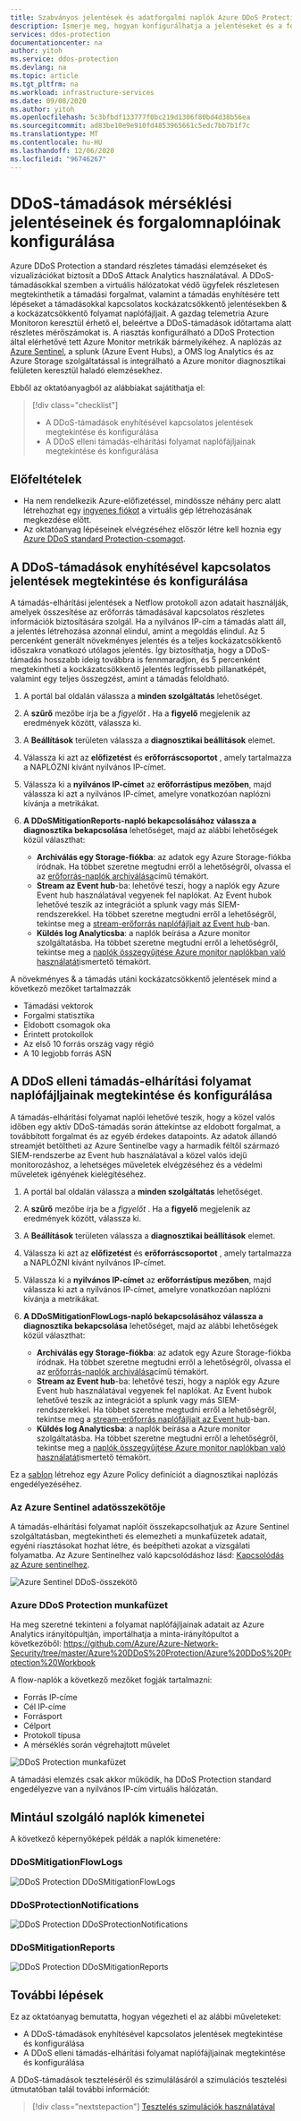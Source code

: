 ```yaml
---
title: Szabványos jelentések és adatforgalmi naplók Azure DDoS Protection
description: Ismerje meg, hogyan konfigurálhatja a jelentéseket és a folyamat naplóit.
services: ddos-protection
documentationcenter: na
author: yitoh
ms.service: ddos-protection
ms.devlang: na
ms.topic: article
ms.tgt_pltfrm: na
ms.workload: infrastructure-services
ms.date: 09/08/2020
ms.author: yitoh
ms.openlocfilehash: 5c3bfbdf133777f0bc219d1306f80bd4d38b56ea
ms.sourcegitcommit: ad83be10e9e910fd4853965661c5edc7bb7b1f7c
ms.translationtype: MT
ms.contentlocale: hu-HU
ms.lasthandoff: 12/06/2020
ms.locfileid: "96746267"
---
```

# <a name="configure-ddos-attack-mitigation-reports-and-flow-logs"></a>DDoS-támadások mérséklési jelentéseinek és forgalomnaplóinak konfigurálása 

Azure DDoS Protection a standard részletes támadási elemzéseket és vizualizációkat biztosít a DDoS Attack Analytics használatával. A DDoS-támadásokkal szemben a virtuális hálózatokat védő ügyfelek részletesen megtekinthetik a támadási forgalmat, valamint a támadás enyhítésére tett lépéseket a támadásokkal kapcsolatos kockázatcsökkentő jelentésekben & a kockázatcsökkentő folyamat naplófájljait. A gazdag telemetria Azure Monitoron keresztül érhető el, beleértve a DDoS-támadások időtartama alatt részletes mérőszámokat is. A riasztás konfigurálható a DDoS Protection által elérhetővé tett Azure Monitor metrikák bármelyikéhez. A naplózás az [Azure Sentinel](../sentinel/connect-azure-ddos-protection.md), a splunk (Azure Event Hubs), a OMS log Analytics és az Azure Storage szolgáltatással is integrálható a Azure monitor diagnosztikai felületen keresztül haladó elemzésekhez.

Ebből az oktatóanyagból az alábbiakat sajátíthatja el:

> [!div class="checklist"]
> * A DDoS-támadások enyhítésével kapcsolatos jelentések megtekintése és konfigurálása
> * A DDoS elleni támadás-elhárítási folyamat naplófájljainak megtekintése és konfigurálása

## <a name="prerequisites"></a>Előfeltételek

- Ha nem rendelkezik Azure-előfizetéssel, mindössze néhány perc alatt létrehozhat egy [ingyenes fiókot](https://azure.microsoft.com/free/?WT.mc_id=A261C142F) a virtuális gép létrehozásának megkezdése előtt.
- Az oktatóanyag lépéseinek elvégzéséhez először létre kell hoznia egy [Azure DDoS standard Protection-csomagot](manage-ddos-protection.md).

## <a name="view-and-configure-ddos-attack-mitigation-reports"></a>A DDoS-támadások enyhítésével kapcsolatos jelentések megtekintése és konfigurálása

A támadás-elhárítási jelentések a Netflow protokoll azon adatait használják, amelyek összesítése az erőforrás támadásával kapcsolatos részletes információk biztosítására szolgál. Ha a nyilvános IP-cím a támadás alatt áll, a jelentés létrehozása azonnal elindul, amint a megoldás elindul. Az 5 percenként generált növekményes jelentés és a teljes kockázatcsökkentő időszakra vonatkozó utólagos jelentés. Így biztosíthatja, hogy a DDoS-támadás hosszabb ideig továbbra is fennmaradjon, és 5 percenként megtekintheti a kockázatcsökkentő jelentés legfrissebb pillanatképét, valamint egy teljes összegzést, amint a támadás feloldható. 

1. A portál bal oldalán válassza a **minden szolgáltatás** lehetőséget.
2. A **szűrő** mezőbe írja be a *figyelőt* . Ha a **figyelő** megjelenik az eredmények között, válassza ki.
3. A **Beállítások** területen válassza a **diagnosztikai beállítások** elemet.
4. Válassza ki azt az **előfizetést** és **erőforráscsoportot** , amely tartalmazza a NAPLÓZNI kívánt nyilvános IP-címet.
5. Válassza ki a **nyilvános IP-címet** az **erőforrástípus mezőben**, majd válassza ki azt a nyilvános IP-címet, amelyre vonatkozóan naplózni kívánja a metrikákat.
6. **A DDoSMitigationReports-napló bekapcsolásához válassza a diagnosztika bekapcsolása** lehetőséget, majd az alábbi lehetőségek közül választhat:

    - **Archiválás egy Storage-fiókba**: az adatok egy Azure Storage-fiókba íródnak. Ha többet szeretne megtudni erről a lehetőségről, olvassa el az [erőforrás-naplók archiválása](../azure-monitor/platform/resource-logs.md?toc=%2fazure%2fvirtual-network%2ftoc.json#send-to-azure-storage)című témakört.
    - **Stream az Event hub**-ba: lehetővé teszi, hogy a naplók egy Azure Event hub használatával vegyenek fel naplókat. Az Event hubok lehetővé teszik az integrációt a splunk vagy más SIEM-rendszerekkel. Ha többet szeretne megtudni erről a lehetőségről, tekintse meg a [stream-erőforrás naplófájljait az Event hub](../azure-monitor/platform/resource-logs.md?toc=%2fazure%2fvirtual-network%2ftoc.json#send-to-azure-event-hubs)-ban.
    - **Küldés log Analyticsba**: a naplók beírása a Azure monitor szolgáltatásba. Ha többet szeretne megtudni erről a lehetőségről, tekintse meg a [naplók összegyűjtése Azure monitor naplókban való használatát](../azure-monitor/platform/resource-logs.md?toc=%2fazure%2fvirtual-network%2ftoc.json#send-to-log-analytics-workspace)ismertető témakört.

A növekményes & a támadás utáni kockázatcsökkentő jelentések mind a következő mezőket tartalmazzák
- Támadási vektorok
- Forgalmi statisztika
- Eldobott csomagok oka
- Érintett protokollok
- Az első 10 forrás ország vagy régió
- A 10 legjobb forrás ASN

## <a name="view-and-configure-ddos-attack-mitigation-flow-logs"></a>A DDoS elleni támadás-elhárítási folyamat naplófájljainak megtekintése és konfigurálása
A támadás-elhárítási folyamat naplói lehetővé teszik, hogy a közel valós időben egy aktív DDoS-támadás során áttekintse az eldobott forgalmat, a továbbított forgalmat és az egyéb érdekes datapoints. Az adatok állandó streamjét betöltheti az Azure Sentinelbe vagy a harmadik féltől származó SIEM-rendszerbe az Event hub használatával a közel valós idejű monitorozáshoz, a lehetséges műveletek elvégzéséhez és a védelmi műveletek igényének kielégítéséhez.

1. A portál bal oldalán válassza a **minden szolgáltatás** lehetőséget.
2. A **szűrő** mezőbe írja be a *figyelőt* . Ha a **figyelő** megjelenik az eredmények között, válassza ki.
3. A **Beállítások** területen válassza a **diagnosztikai beállítások** elemet.
4. Válassza ki azt az **előfizetést** és **erőforráscsoportot** , amely tartalmazza a NAPLÓZNI kívánt nyilvános IP-címet.
5. Válassza ki a **nyilvános IP-címet** az **erőforrástípus mezőben**, majd válassza ki azt a nyilvános IP-címet, amelyre vonatkozóan naplózni kívánja a metrikákat.
6. **A DDoSMitigationFlowLogs-napló bekapcsolásához válassza a diagnosztika bekapcsolása** lehetőséget, majd az alábbi lehetőségek közül választhat:

    - **Archiválás egy Storage-fiókba**: az adatok egy Azure Storage-fiókba íródnak. Ha többet szeretne megtudni erről a lehetőségről, olvassa el az [erőforrás-naplók archiválása](../azure-monitor/platform/resource-logs.md?toc=%2fazure%2fvirtual-network%2ftoc.json#send-to-azure-storage)című témakört.
    - **Stream az Event hub**-ba: lehetővé teszi, hogy a naplók egy Azure Event hub használatával vegyenek fel naplókat. Az Event hubok lehetővé teszik az integrációt a splunk vagy más SIEM-rendszerekkel. Ha többet szeretne megtudni erről a lehetőségről, tekintse meg a [stream-erőforrás naplófájljait az Event hub](../azure-monitor/platform/resource-logs.md?toc=%2fazure%2fvirtual-network%2ftoc.json#send-to-azure-event-hubs)-ban.
    - **Küldés log Analyticsba**: a naplók beírása a Azure monitor szolgáltatásba. Ha többet szeretne megtudni erről a lehetőségről, tekintse meg a [naplók összegyűjtése Azure monitor naplókban való használatát](../azure-monitor/platform/resource-logs.md?toc=%2fazure%2fvirtual-network%2ftoc.json#send-to-log-analytics-workspace)ismertető témakört.

Ez a [sablon](https://github.com/Azure/Azure-Network-Security/tree/master/Azure%20DDoS%20Protection/Enable%20Diagnostic%20Logging/Azure%20Policy) létrehoz egy Azure Policy definíciót a diagnosztikai naplózás engedélyezéséhez.

### <a name="azure-sentinel-data-connector"></a>Az Azure Sentinel adatösszekötője

A támadás-elhárítási folyamat naplóit összekapcsolhatjuk az Azure Sentinel szolgáltatásban, megtekintheti és elemezheti a munkafüzetek adatait, egyéni riasztásokat hozhat létre, és beépítheti azokat a vizsgálati folyamatba. Az Azure Sentinelhez való kapcsolódáshoz lásd: [Kapcsolódás az Azure sentinelhez](../sentinel/connect-azure-ddos-protection.md). 

![Azure Sentinel DDoS-összekötő](./media/ddos-attack-telemetry/azure-sentinel-ddos.png)

### <a name="azure-ddos-protection-workbook"></a>Azure DDoS Protection munkafüzet

Ha meg szeretné tekinteni a folyamat naplófájljainak adatait az Azure Analytics irányítópultján, importálhatja a minta-irányítópultot a következőből: https://github.com/Azure/Azure-Network-Security/tree/master/Azure%20DDoS%20Protection/Azure%20DDoS%20Protection%20Workbook

A flow-naplók a következő mezőket fogják tartalmazni: 
- Forrás IP-címe
- Cél IP-címe
- Forrásport 
- Célport 
- Protokoll típusa 
- A mérséklés során végrehajtott művelet

![DDoS Protection munkafüzet](./media/ddos-attack-telemetry/ddos-attack-analytics-workbook.png)

A támadási elemzés csak akkor működik, ha DDoS Protection standard engedélyezve van a nyilvános IP-cím virtuális hálózatán. 

## <a name="sample-log-outputs"></a>Mintául szolgáló naplók kimenetei

A következő képernyőképek példák a naplók kimenetére:

### <a name="ddosmitigationflowlogs"></a>DDoSMitigationFlowLogs

![DDoS Protection DDoSMitigationFlowLogs](./media/ddos-attack-telemetry/ddos-mitigation-flow-logs.png)

### <a name="ddosprotectionnotifications"></a>DDoSProtectionNotifications

![DDoS Protection DDoSProtectionNotifications](./media/ddos-attack-telemetry/ddos-protection-notifications.png)

### <a name="ddosmitigationreports"></a>DDoSMitigationReports

![DDoS Protection DDoSMitigationReports](./media/ddos-attack-telemetry/ddos-mitigation-reports.png)

## <a name="next-steps"></a>További lépések

Ez az oktatóanyag bemutatta, hogyan végezheti el az alábbi műveleteket:

- A DDoS-támadások enyhítésével kapcsolatos jelentések megtekintése és konfigurálása
- A DDoS elleni támadás-elhárítási folyamat naplófájljainak megtekintése és konfigurálása

A DDoS-támadások teszteléséről és szimulálásáról a szimulációs tesztelési útmutatóban talál további információt:

> [!div class="nextstepaction"]
> [Tesztelés szimulációk használatával](test-through-simulations.md)
